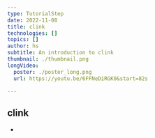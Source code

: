 ```yaml
---
type: TutorialStep
date: 2022-11-08
title: clink
technologies: []
topics: []
author: hs
subtitle: An introduction to clink
thumbnail: ./thumbnail.png
longVideo:
  poster: ./poster_long.png
  url: https://youtu.be/6FFNeDiRGK0&start=82s

---
```


## clink

* 
